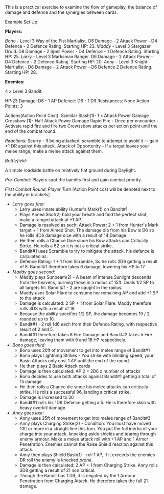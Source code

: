 This is a practical exercise to examine the flow of gameplay, the balance of damage and defence and the synergies between cards.

Example Set Up:

**Players:**

*Bono* - Level 3 Way of the Fist Martialist. D6 Damage -  2 Attack Power - D4 Defence - 2 Defence Rating. Starting HP: 23. 
*Maddy* - Level 3 Stargazer Druid. D8 Damage - 2 Spell Power - D4 Defence - 1 Defence Rating. Starting HP: 25. 
*Larry* - Level 3 Marksman Ranger. D6 Damage - 2 Attack Power - D4 Defence - 2 Defence Rating. Starting HP: 20. 
*Anny* - Level 3 Knight Martialist - D8 Damage - 2 Attack Power - D6 Defence 2 Defence Rating. Starting HP: 28. 

**Enemies:**

4 x Level 3 Bandit:

HP:23
Damage: D6 - 1 AP
Defence: D6 - 1 DR
Resistances: None
Action Points: 3

Actions(Action Point Cost):
Scimitar Slash(1)- 1 x Attack Power Damage
Crossbow (1)- Half Attack Power Damage
Rapid Fire - Once per encounter - Activate rapid fire and fire two Crowssbow attacks per action point until the end of the combat round.

*Reactions:*
Scurry - If being attacked, scramble to attempt to avoid it -- gain +1 DR against this attack.
Attack of Opportunity - If a target leaves your melee range, make a melee attack against them.

*Battlefield:*

A simple roadside battle on relatively flat ground during Daylight.

*Pre-Combat:*
Players spot the bandits first and gain combat priority.

*First Combat Round: Player Turn* (Action Point cost will be denoted next to the ability in brackets)
- *Larry goes first:*
	- Larry uses innate ability Hunter's Mark(1) on Bandit#1
	- Plays Aimed Shot(2) hold your breath and find the perfect shot, make a ranged attack at +1 AP. 
	- Damage is resolved as such: Attack Power: 2 + 1 from Hunter's Mark target + 1 from Aimed Shot. The damage die from his Bow is D6 so he rolls 4D6 damage dice with a result of 14 Damage. 
	- He then rolls a Chance Dice since his Bow attacks can Critically Strike. He rolls a 62 so it is not a critical strike.
	- Bandit#1 uses Scramble to try to mitigate the attack, his defence is calculated as:
	- Defence Rating: 1 + 1 from Scramble, So he rolls 2D6 getting a result of 8. Bandit#1 therefore takes 6 damage, lowering his HP to 17
- *Maddy goes second:*
	- Maddy plays Sunbeam(2) - A beam of intense Sunlight descends from the heavens, burning those in a radius of 15ft. Deals 1/2 SP to all targets hit. Bandit#1 - 2 are caught in the radius.
	- Maddy uses Solar Flare to consume her remaining AP and add +1 SP to the attack
	- Damage is calculated: 2 SP + 1 from Solar Flare. Maddy therefore rolls 3D8 with a result of 19
	- Because the ability specifies 1/2 SP, the damage becomes 19 / 2 rounded up to 10.
	- Bandit#1 - 2 roll 1d6 each from their Defence Rating, with respective result of 2 and 5.
	- Bandit#1 therefore takes 8 Fire Damage and Bandit#2 takes 5 Fire damage, leaving them with 9 and 18 HP respectively.
- *Bono goes third:*
	- Bono uses 20ft of movement to get into melee range of Bandit#1
	- Bono plays Lightning Strikes - You strike with blinding speed, your Basic Attacks only cost 1 AP until the end of the round.
	- He then plays 2 Basic Attack cards
	- Damage is then calculated: AP 2 = 2D6 x number of attacks
	- Bono decides to use both attacks against Bandit#1 getting a total of 15 damage
	- He then rolls a Chance die since his melee attacks can critically strike. He rolls a successful 96, landing a critical strike.
	- Damage is increased to 30
	- Bandit#1 rolls his 1D6 Defence getting a 5. He is therefore slain with heavy overkill damage. 
- *Anny goes last:*
	- Anny uses 25ft of movement to get into melee range of Bandit#3
	- Anny plays Charging Strike(2) - Condition: You must have moved 10ft or more in a straight line this turn. You put the full inertia of your charge into your attack, knocking aside shields and tearing through enemy armour. Make a melee attack roll with +1 AP and 1 Armor Penetration. Enemies cannot the Raise Shield reaction against this attack.
	- Anny then plays Shield Bash(1) - roll 1 AP, if it exceeds the enemies DR roll the enemy is knocked *prone*.
	- Damage is then calculated: 2 AP + 1 from Charging Strike. Anny rolls 3D8  getting a result of 21 non critical.
	- Though the Bandit has 1 DR, it is negated by the 1 Armour Penetration from Charging Attack. He therefore takes the full 21 damage.
	
		




